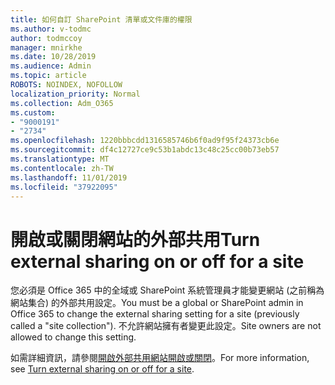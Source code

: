 ```yaml
---
title: 如何自訂 SharePoint 清單或文件庫的權限
ms.author: v-todmc
author: todmccoy
manager: mnirkhe
ms.date: 10/28/2019
ms.audience: Admin
ms.topic: article
ROBOTS: NOINDEX, NOFOLLOW
localization_priority: Normal
ms.collection: Adm_O365
ms.custom:
- "9000191"
- "2734"
ms.openlocfilehash: 1220bbbcdd1316585746b6f0ad9f95f24373cb6e
ms.sourcegitcommit: df4c12727ce9c53b1abdc13c48c25cc00b73eb57
ms.translationtype: MT
ms.contentlocale: zh-TW
ms.lasthandoff: 11/01/2019
ms.locfileid: "37922095"
---
```

# <a name="turn-external-sharing-on-or-off-for-a-site"></a><span data-ttu-id="e3dd7-102">開啟或關閉網站的外部共用</span><span class="sxs-lookup"><span data-stu-id="e3dd7-102">Turn external sharing on or off for a site</span></span>

<span data-ttu-id="e3dd7-103">您必須是 Office 365 中的全域或 SharePoint 系統管理員才能變更網站 (之前稱為網站集合) 的外部共用設定。</span><span class="sxs-lookup"><span data-stu-id="e3dd7-103">You must be a global or SharePoint admin in Office 365 to change the external sharing setting for a site (previously called a "site collection").</span></span> <span data-ttu-id="e3dd7-104">不允許網站擁有者變更此設定。</span><span class="sxs-lookup"><span data-stu-id="e3dd7-104">Site owners are not allowed to change this setting.</span></span> 

<span data-ttu-id="e3dd7-105">如需詳細資訊，請參閱[開啟外部共用網站開啟或關閉](https://docs.microsoft.com/sharepoint/change-external-sharing-site)。</span><span class="sxs-lookup"><span data-stu-id="e3dd7-105">For more information, see [Turn external sharing on or off for a site](https://docs.microsoft.com/sharepoint/change-external-sharing-site).</span></span>
